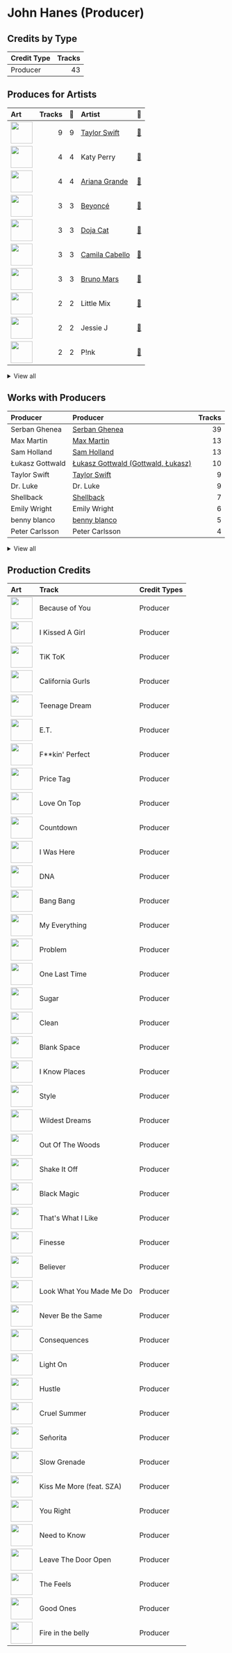 # John Hanes (Producer)

## Credits by Type

| Credit Type | Tracks |
|:---|---:|
| Producer | 43 |

## Produces for Artists

| Art | Tracks | 💚 | Artist | 🔗 |
|:---|---:|---:|:---|:---|
| <img src="https://i.scdn.co/image/ab6761610000e5ebe672b5f553298dcdccb0e676" alt="" width="50" /> | 9 | 9 | [Taylor Swift](../../artists/taylor_swift/overview.md) | [🔗](https://open.spotify.com/artist/06HL4z0CvFAxyc27GXpf02) |
| <img src="https://i.scdn.co/image/ab6761610000e5ebdc9dcb7e4a97b4552e1224d6" alt="" width="50" /> | 4 | 4 | Katy Perry | [🔗](https://open.spotify.com/artist/6jJ0s89eD6GaHleKKya26X) |
| <img src="https://i.scdn.co/image/ab6761610000e5eb40b5c07ab77b6b1a9075fdc0" alt="" width="50" /> | 4 | 4 | [Ariana Grande](../../artists/ariana_grande/overview.md) | [🔗](https://open.spotify.com/artist/66CXWjxzNUsdJxJ2JdwvnR) |
| <img src="https://i.scdn.co/image/ab6761610000e5eb247f44069c0bd1781df2f785" alt="" width="50" /> | 3 | 3 | [Beyoncé](../../artists/beyoncé/overview.md) | [🔗](https://open.spotify.com/artist/6vWDO969PvNqNYHIOW5v0m) |
| <img src="https://i.scdn.co/image/ab6761610000e5ebe94f88ff74ae4ddcab961f97" alt="" width="50" /> | 3 | 3 | [Doja Cat](../../artists/doja_cat/overview.md) | [🔗](https://open.spotify.com/artist/5cj0lLjcoR7YOSnhnX0Po5) |
| <img src="https://i.scdn.co/image/ab6761610000e5eb99a94361a732b7eb49342d35" alt="" width="50" /> | 3 | 3 | [Camila Cabello](../../artists/camila_cabello/overview.md) | [🔗](https://open.spotify.com/artist/4nDoRrQiYLoBzwC5BhVJzF) |
| <img src="https://i.scdn.co/image/ab6761610000e5ebc36dd9eb55fb0db4911f25dd" alt="" width="50" /> | 3 | 3 | [Bruno Mars](../../artists/bruno_mars/overview.md) | [🔗](https://open.spotify.com/artist/0du5cEVh5yTK9QJze8zA0C) |
| <img src="https://i.scdn.co/image/ab6761610000e5eb08cd53940cbf5813ee5fe565" alt="" width="50" /> | 2 | 2 | Little Mix | [🔗](https://open.spotify.com/artist/3e7awlrlDSwF3iM0WBjGMp) |
| <img src="https://i.scdn.co/image/ab6761610000e5eb91f0dd753c09e051675a1ca6" alt="" width="50" /> | 2 | 2 | Jessie J | [🔗](https://open.spotify.com/artist/2gsggkzM5R49q6jpPvazou) |
| <img src="https://i.scdn.co/image/ab6761610000e5eb7bbad89a61061304ec842588" alt="" width="50" /> | 2 | 2 | P!nk | [🔗](https://open.spotify.com/artist/1KCSPY1glIKqW2TotWuXOR) |


<details>
<summary>View all</summary>

| Art | Tracks | 💚 | Artist | 🔗 |
|:---|---:|---:|:---|:---|
| <img src="https://i.scdn.co/image/ab6761610000e5eb0895066d172e1f51f520bc65" alt="" width="50" /> | 1 | 1 | SZA | [🔗](https://open.spotify.com/artist/7tYKF4w9nC0nq9CsPZTHyP) |
| <img src="https://i.scdn.co/image/ab6761610000e5eb93e1fe183be0aebda170283a" alt="" width="50" /> | 1 | 1 | Shawn Mendes | [🔗](https://open.spotify.com/artist/7n2wHs1TKAczGzO7Dd2rGr) |
| <img src="https://i.scdn.co/image/ab6761610000e5eb0c6952f39ba680489149a54c" alt="" width="50" /> | 1 | 1 | [TWICE](../../artists/twice/overview.md) | [🔗](https://open.spotify.com/artist/7n2Ycct7Beij7Dj7meI4X0) |
| <img src="https://i.scdn.co/image/ab6761610000e5eb9a398209a4ef3360dce2dec4" alt="" width="50" /> | 1 | 1 | Snoop Dogg | [🔗](https://open.spotify.com/artist/7hJcb9fa4alzcOq3EaNPoG) |
| <img src="https://i.scdn.co/image/ab6772690000c46ca3ebb27ba9a55044f32af6e1" alt="" width="50" /> | 1 | 1 | Silk Sonic | [🔗](https://open.spotify.com/artist/6PvvGcCY2XtUcSRld1Wilr) |
| <img src="https://i.scdn.co/image/ab6761610000e5eb93edab94acfe329cfcd339ec" alt="" width="50" /> | 1 | 1 | Kesha | [🔗](https://open.spotify.com/artist/6LqNN22kT3074XbTVUrhzX) |
| <img src="https://i.scdn.co/image/ab6761610000e5eb698a6abf2897a8fc8283cc0c" alt="" width="50" /> | 1 | 1 | Iggy Azalea | [🔗](https://open.spotify.com/artist/5yG7ZAZafVaAlMTeBybKAL) |
| <img src="https://i.scdn.co/image/ab6761610000e5eb3b6f1762e81e53df14990f57" alt="" width="50" /> | 1 | 1 | B.o.B | [🔗](https://open.spotify.com/artist/5ndkK3dpZLKtBklKjxNQwT) |
| <img src="https://i.scdn.co/image/ab6761610000e5ebb173d69f77530d77a991984f" alt="" width="50" /> | 1 | 1 | Lauv | [🔗](https://open.spotify.com/artist/5JZ7CnR6gTvEMKX4g70Amv) |
| <img src="https://i.scdn.co/image/ab6761610000e5ebab47d8dae2b24f5afe7f9d38" alt="" width="50" /> | 1 | 1 | Imagine Dragons | [🔗](https://open.spotify.com/artist/53XhwfbYqKCa1cC15pYq2q) |
| <img src="https://i.scdn.co/image/ab6761610000e5eb73f96bdf146d008680149954" alt="" width="50" /> | 1 | 1 | [LE SSERAFIM](../../artists/le_sserafim/overview.md) | [🔗](https://open.spotify.com/artist/4SpbR6yFEvexJuaBpgAU5p) |
| <img src="https://i.scdn.co/image/ab6761610000e5eb621d7cddc0d2fa4d94ed1c1e" alt="" width="50" /> | 1 | 1 | Maggie Rogers | [🔗](https://open.spotify.com/artist/4NZvixzsSefsNiIqXn0NDe) |
| <img src="https://i.scdn.co/image/ab6761610000e5eb96287bd47570ff13f0c01496" alt="" width="50" /> | 1 | 1 | Anderson .Paak | [🔗](https://open.spotify.com/artist/3jK9MiCrA42lLAdMGUZpwa) |
| <img src="https://i.scdn.co/image/ab6761610000e5eb305a7cc6760b53a67aaae19d" alt="" width="50" /> | 1 | 1 | Kelly Clarkson | [🔗](https://open.spotify.com/artist/3BmGtnKgCSGYIUhmivXKWX) |
| <img src="https://i.scdn.co/image/ab6761610000e5eb936885667ef44c306483c838" alt="" width="50" /> | 1 | 1 | Charli XCX | [🔗](https://open.spotify.com/artist/25uiPmTg16RbhZWAqwLBy5) |
| <img src="https://i.scdn.co/image/ab6761610000e5eb214f3cf1cbe7139c1e26ffbb" alt="" width="50" /> | 1 | 1 | The Weeknd | [🔗](https://open.spotify.com/artist/1Xyo4u8uXC1ZmMpatF05PJ) |
| <img src="https://i.scdn.co/image/ab6761610000e5eb07a50f0a9a8f11e5a1102cbd" alt="" width="50" /> | 1 | 1 | Nicki Minaj | [🔗](https://open.spotify.com/artist/0hCNtLu0JehylgoiP8L4Gh) |
| <img src="https://i.scdn.co/image/ab6761610000e5ebc3cd7dc428871e8985d62b9a" alt="" width="50" /> | 1 | 1 | Ellie Goulding | [🔗](https://open.spotify.com/artist/0X2BH1fck6amBIoJhDVmmJ) |
| <img src="https://i.scdn.co/image/ab6761610000e5ebf8349dfb619a7f842242de77" alt="" width="50" /> | 1 | 1 | [Maroon 5](../../artists/maroon_5/overview.md) | [🔗](https://open.spotify.com/artist/04gDigrS5kc9YWfZHwBETP) |

</details>


## Works with Producers

| Producer | Producer | Tracks |
|:---|:---|---:|
| Serban Ghenea | [Serban Ghenea](../serban_ghenea/overview.md) | 39 |
| Max Martin | [Max Martin](../max_martin/overview.md) | 13 |
| Sam Holland | [Sam Holland](../sam_holland/overview.md) | 13 |
| Łukasz Gottwald | [Łukasz Gottwald (Gottwald, Łukasz)](../łukasz_gottwald_(gottwald,_łukasz)/overview.md) | 10 |
| Taylor Swift | [Taylor Swift](../taylor_swift/overview.md) | 9 |
| Dr. Luke | Dr. Luke | 9 |
| Shellback | [Shellback](../shellback/overview.md) | 7 |
| Emily Wright | Emily Wright | 6 |
| benny blanco | [benny blanco](../benny_blanco/overview.md) | 5 |
| Peter Carlsson | Peter Carlsson | 4 |


<details>
<summary>View all</summary>

| Producer | Producer | Tracks |
|:---|:---|---:|
| Katy Perry | Katy Perry | 4 |
| Michael Ilbert | Michael Ilbert | 4 |
| Doja Cat | Doja Cat | 3 |
| Jack Antonoff | [Jack Antonoff](../jack_antonoff/overview.md) | 3 |
| Savan Kotecha | [Savan Kotecha](../savan_kotecha/overview.md) | 3 |
| Beyoncé | [Beyoncé (Beyoncé)](../beyoncé_(beyoncé)/overview.md) | 3 |
| Charles Moniz | Charles Moniz | 3 |
| Camila Cabello | Camila Cabello | 3 |
| Bruno Mars | [Bruno Mars](../bruno_mars/overview.md) | 3 |
| Laura Sisk | [Laura Sisk](../laura_sisk/overview.md) | 3 |
| ILYA | [ILYA](../ilya/overview.md) | 3 |
| Philip Lawrence | Philip Lawrence | 2 |
| Ray Romulus | Ray Romulus | 2 |
| Dan Reynolds | Dan Reynolds | 2 |
| Kuk Harrell | Kuk Harrell | 2 |
| Shea Taylor | Shea Taylor | 2 |
| Ray McCullough | Ray McCullough | 2 |
| Noonie Bao | Noonie Bao | 2 |
| Bart Schoudel | Bart Schoudel | 2 |
| The-Dream | The-Dream | 2 |
| Ammo | Ammo | 2 |
| James Fauntleroy | James Fauntleroy | 2 |
| Jeremy Reeves | Jeremy Reeves | 2 |
| Robin Fredriksson | Robin Fredriksson | 2 |
| DJ Swivel | DJ Swivel | 2 |
| The Stereotypes | The Stereotypes | 2 |
| Shampoo Press & Curl | Shampoo Press & Curl | 2 |
| Brody Brown | Brody Brown | 2 |
| Jonathan Yip | Jonathan Yip | 2 |
| Bonnie McKee | Bonnie McKee | 2 |
| Charli XCX | Charli XCX | 2 |
| Ariana Grande | [Ariana Grande](../ariana_grande/overview.md) | 2 |
| P!nk | P!nk | 2 |
| Ryan Tedder | [Ryan Tedder](../ryan_tedder/overview.md) | 2 |
| Mattias Larsson | Mattias Larsson | 2 |
| Rogét Chahayed | Rogét Chahayed (Chahayed, Rogét) | 1 |
| SCORE | [SCORE](../score/overview.md) | 1 |
| Cathy Dennis | Cathy Dennis | 1 |
| Doug McKean | Doug McKean | 1 |
| Screwface | Screwface | 1 |
| 김준혁 | 김준혁 (Kim Joonhyuk) | 1 |
| Rami | Rami | 1 |
| Mattman & Robin | Mattman & Robin | 1 |
| 이우민 | 이우민 (Yiwoomin) | 1 |
| Shawn Mendes | Shawn Mendes | 1 |
| Joe Visciano | Joe Visciano | 1 |
| Jesy Nelson | Jesy Nelson | 1 |
| Michael Bivins | Michael Bivins | 1 |
| Julian Burg | Julian Burg | 1 |
| Jason Elliott | Jason Elliott | 1 |
| Edvard Førre Erfjord | Edvard Førre Erfjord (Erfjord, Edvard Førre) | 1 |
| Oscar Görres | Oscar Görres (Görres, Oscar) | 1 |
| Smith Carlson | Smith Carlson | 1 |
| Frank Dukes | Frank Dukes | 1 |
| TBHits | TBHits | 1 |
| Noah Passovoy | Noah Passovoy | 1 |
| Sasha Yatchenko | Sasha Yatchenko | 1 |
| Daniel Aslet | Daniel Aslet | 1 |
| Adam Levine | Adam Levine | 1 |
| Fred Falke | Fred Falke | 1 |
| Jarami | Jarami | 1 |
| Jacob Olofsson | Jacob Olofsson | 1 |
| Lionel Crasta | Lionel Crasta | 1 |
| Kesha | Kesha | 1 |
| Boy Matthews | Boy Matthews | 1 |
| Henrik Barman Michelsen | Henrik Barman Michelsen | 1 |
| Jade Thirlwall | Jade Thirlwall | 1 |
| Amy Wadge | Amy Wadge | 1 |
| Fred Fairbrass | Fred Fairbrass | 1 |
| Jacob Kasher | Jacob Kasher | 1 |
| TMS | TMS | 1 |
| Kelly Clarkson | Kelly Clarkson | 1 |
| Henrik Janson | Henrik Janson | 1 |
| Ben Collier | Ben Collier | 1 |
| Thomas Warren | Thomas Warren | 1 |
| Kyler Niko | Kyler Niko | 1 |
| Sergio Chavez | Sergio Chavez | 1 |
| Aniela Gottwald | Aniela Gottwald | 1 |
| Nermin Harambašić | Nermin Harambašić (Harambašić, Nermin) | 1 |
| Maggie Rogers | Maggie Rogers | 1 |
| Cainon Lamb | Cainon Lamb | 1 |
| Giorgio Tuinfort | Giorgio Tuinfort | 1 |
| Jessie J | Jessie J | 1 |
| Carl Falk | Carl Falk | 1 |
| Greg Kurstin | [Greg Kurstin](../greg_kurstin/overview.md) | 1 |
| Terry Shaddick | Terry Shaddick | 1 |
| KAMILLE | KAMILLE | 1 |
| Anne Judith Wik | Anne Judith Wik | 1 |
| Brent Kutzle | Brent Kutzle | 1 |
| 13 | 13 | 1 |
| Oscar Holter | Oscar Holter | 1 |
| The Weeknd | The Weeknd | 1 |
| Gabe Burch | Gabe Burch | 1 |
| David Campbell | David Campbell | 1 |
| Ben McKee | Ben McKee | 1 |
| Justin Reinstein | Justin Reinstein | 1 |
| Lauv | Lauv | 1 |
| Tim Roberts | Tim Roberts | 1 |
| Emily Weisband | Emily Weisband | 1 |
| Tayla Parx | Tayla Parx | 1 |
| Andrew Watt | Andrew Watt | 1 |
| Rian Lewis | Rian Lewis | 1 |
| Carter Lang | Carter Lang | 1 |
| SZA | SZA | 1 |
| Victoria Monét | Victoria Monét (Victoria Monét) | 1 |
| Larry Gold | Larry Gold | 1 |
| Alex Pasco | Alex Pasco | 1 |
| tizhimself | tizhimself | 1 |
| David Guetta | David Guetta | 1 |
| Zubin Thakkar | Zubin Thakkar | 1 |
| Imogen Heap | [Imogen Heap](../imogen_heap/overview.md) | 1 |
| Joe Kearns | Joe Kearns | 1 |
| Ellie Goulding | Ellie Goulding | 1 |
| Paul LaMalfa | Paul LaMalfa | 1 |
| Justin Tranter | Justin Tranter | 1 |
| Anna Timgren | Anna Timgren | 1 |
| Claude Kelly | Claude Kelly | 1 |
| Iggy Azalea | Iggy Azalea | 1 |
| Clint Gibbs | Clint Gibbs | 1 |
| Robert Manzoli | Robert Manzoli | 1 |
| Ed Drewett | Ed Drewett | 1 |
| Thomas Barnes | Thomas Barnes | 1 |
| Jack Patterson | Jack Patterson | 1 |
| Mattias Bylund | Mattias Bylund | 1 |
| Ali Tamposi | Ali Tamposi | 1 |
| 황민희 | 황민희 (Hwang, Min-hee) | 1 |
| Steve Kipner | Steve Kipner | 1 |
| Daniel Platzman | Daniel Platzman | 1 |
| Leland | Leland | 1 |
| Maroon 5 | Maroon 5 | 1 |
| Ester Dean | Ester Dean | 1 |
| Iain James | Iain James | 1 |
| Ben Moody | Ben Moody | 1 |
| Ben Kohn | Ben Kohn | 1 |
| Cirkut | [Cirkut](../cirkut/overview.md) | 1 |
| Ali Payami | Ali Payami | 1 |
| Nicki Minaj | Nicki Minaj | 1 |
| 엄세희 | [엄세희 (Um, Se-Hee)](../엄세희_(um,_se-hee)/overview.md) | 1 |
| Jonathan Sher | Jonathan Sher | 1 |
| Matt Radosevich | Matt Radosevich | 1 |
| Maegan Cottone | Maegan Cottone | 1 |
| Julie Frost | Julie Frost | 1 |
| Rickard Göransson | Rickard Göransson (Göransson, Rickard) | 1 |
| Calvin Broadus | Calvin Broadus | 1 |
| Nick Banns | Nick Banns | 1 |
| Peter Kelleher | Peter Kelleher | 1 |
| Kid Harpoon | [Kid Harpoon](../kid_harpoon/overview.md) | 1 |
| Leigh-Anne | Leigh-Anne | 1 |
| David Hodges | David Hodges | 1 |
| Supreme Boi | [Supreme Boi](../supreme_boi/overview.md) | 1 |
| Paulina Cerrilla | Paulina Cerrilla | 1 |
| Cody Cichowski | Cody Cichowski | 1 |
| Nicolle Galyon | Nicolle Galyon | 1 |
| Richard Fairbrass | Richard Fairbrass | 1 |
| Mike Caffrey | Mike Caffrey | 1 |
| Eric Weaver | Eric Weaver | 1 |
| Perrie Edwards | Perrie Edwards | 1 |
| Wayne Sermon | Wayne Sermon | 1 |
| Cashmere Cat | Cashmere Cat | 1 |
| Sophia Pae | Sophia Pae | 1 |
| Gregg Rominiecki | Gregg Rominiecki | 1 |
| B.o.B | B.o.B | 1 |
| Tony Maserati | [Tony Maserati](../tony_maserati/overview.md) | 1 |
| Noel Zancanella | Noel Zancanella | 1 |
| 이상엽 | 이상엽 (Lee, Sang-yeob) | 1 |
| Jorgen Odegard | Jorgen Odegard | 1 |
| 김병석 | [김병석 (Kim, Byung-seok)](../김병석_(kim,_byung-seok)/overview.md) | 1 |
| St. Vincent | St. Vincent | 1 |
| Rami Dawod | Rami Dawod | 1 |
| Yeti Beats | Yeti Beats | 1 |
| Chris Brown | Chris Brown | 1 |
| D'Mile | D'Mile | 1 |
| Mike Posner | Mike Posner | 1 |
| Wanya Morris | Wanya Morris | 1 |
| Caroline Ailin | Caroline Ailin | 1 |
| 방시혁 | [방시혁 (Bang, Si-Hyuk)](../방시혁_(bang,_si-hyuk)/overview.md) | 1 |
| Nathaniel Alford | Nathaniel Alford | 1 |
| Chris "Tek" O'Ryan | Chris "Tek" O'Ryan | 1 |
| Ulf Janson | Ulf Janson | 1 |
| Diane Warren | Diane Warren | 1 |
| Tina Kennedy | Tina Kennedy | 1 |
| Brandon Paak Anderson | Brandon Paak Anderson | 1 |
| Electric | Electric | 1 |
| Nathan Morris | Nathan Morris | 1 |

</details>


## Production Credits

| Art | Track | Credit Types |
|:---|:---|:---|
| <img src="https://i.scdn.co/image/ab67616d0000b27303dadde4d9d305c1c3e0d91c" alt="" width="50" /> | Because of You | Producer |
| <img src="https://i.scdn.co/image/ab67616d0000b273b53a4da797ba5472d3330b69" alt="" width="50" /> | I Kissed A Girl | Producer |
| <img src="https://i.scdn.co/image/ab67616d0000b2737a6339d6ddfd579f77559b3c" alt="" width="50" /> | TiK ToK | Producer |
| <img src="https://i.scdn.co/image/ab67616d0000b273d5f3739fca04299590fffe59" alt="" width="50" /> | California Gurls | Producer |
| <img src="https://i.scdn.co/image/ab67616d0000b273d5f3739fca04299590fffe59" alt="" width="50" /> | Teenage Dream | Producer |
| <img src="https://i.scdn.co/image/ab67616d0000b273d5f3739fca04299590fffe59" alt="" width="50" /> | E.T. | Producer |
| <img src="https://i.scdn.co/image/ab67616d0000b2730eb56329734f9400c1639359" alt="" width="50" /> | F**kin' Perfect | Producer |
| <img src="https://i.scdn.co/image/ab67616d0000b2739900b995cd1a81c35c574ab0" alt="" width="50" /> | Price Tag | Producer |
| <img src="https://i.scdn.co/image/ab67616d0000b273ff5429125128b43572dbdccd" alt="" width="50" /> | Love On Top | Producer |
| <img src="https://i.scdn.co/image/ab67616d0000b273ff5429125128b43572dbdccd" alt="" width="50" /> | Countdown | Producer |
| <img src="https://i.scdn.co/image/ab67616d0000b273ff5429125128b43572dbdccd" alt="" width="50" /> | I Was Here | Producer |
| <img src="https://i.scdn.co/image/ab67616d0000b2735bec8b1a6a96e731dbd6f94f" alt="" width="50" /> | DNA | Producer |
| <img src="https://i.scdn.co/image/ab67616d0000b273deec12a28d1e336c5052e9aa" alt="" width="50" /> | Bang Bang | Producer |
| <img src="https://i.scdn.co/image/ab67616d0000b273deec12a28d1e336c5052e9aa" alt="" width="50" /> | My Everything | Producer |
| <img src="https://i.scdn.co/image/ab67616d0000b273deec12a28d1e336c5052e9aa" alt="" width="50" /> | Problem | Producer |
| <img src="https://i.scdn.co/image/ab67616d0000b273deec12a28d1e336c5052e9aa" alt="" width="50" /> | One Last Time | Producer |
| <img src="https://i.scdn.co/image/ab67616d0000b273442b53773d50e1b5369bb16c" alt="" width="50" /> | Sugar | Producer |
| <img src="https://i.scdn.co/image/ab67616d0000b2739abdf14e6058bd3903686148" alt="" width="50" /> | Clean | Producer |
| <img src="https://i.scdn.co/image/ab67616d0000b2739abdf14e6058bd3903686148" alt="" width="50" /> | Blank Space | Producer |
| <img src="https://i.scdn.co/image/ab67616d0000b2739abdf14e6058bd3903686148" alt="" width="50" /> | I Know Places | Producer |
| <img src="https://i.scdn.co/image/ab67616d0000b2739abdf14e6058bd3903686148" alt="" width="50" /> | Style | Producer |
| <img src="https://i.scdn.co/image/ab67616d0000b2739abdf14e6058bd3903686148" alt="" width="50" /> | Wildest Dreams | Producer |
| <img src="https://i.scdn.co/image/ab67616d0000b2739abdf14e6058bd3903686148" alt="" width="50" /> | Out Of The Woods | Producer |
| <img src="https://i.scdn.co/image/ab67616d0000b2739abdf14e6058bd3903686148" alt="" width="50" /> | Shake It Off | Producer |
| <img src="https://i.scdn.co/image/ab67616d0000b273995994477ea1ae8097978bf8" alt="" width="50" /> | Black Magic | Producer |
| <img src="https://i.scdn.co/image/ab67616d0000b273232711f7d66a1e19e89e28c5" alt="" width="50" /> | That's What I Like | Producer |
| <img src="https://i.scdn.co/image/ab67616d0000b273232711f7d66a1e19e89e28c5" alt="" width="50" /> | Finesse | Producer |
| <img src="https://i.scdn.co/image/ab67616d0000b2735675e83f707f1d7271e5cf8a" alt="" width="50" /> | Believer | Producer |
| <img src="https://i.scdn.co/image/ab67616d0000b273da5d5aeeabacacc1263c0f4b" alt="" width="50" /> | Look What You Made Me Do | Producer |
| <img src="https://i.scdn.co/image/ab67616d0000b2736eb0b9e73adcf04e4ed3eca4" alt="" width="50" /> | Never Be the Same | Producer |
| <img src="https://i.scdn.co/image/ab67616d0000b2736eb0b9e73adcf04e4ed3eca4" alt="" width="50" /> | Consequences | Producer |
| <img src="https://i.scdn.co/image/ab67616d0000b273d658a02ba8931985bdc4e0da" alt="" width="50" /> | Light On | Producer |
| <img src="https://i.scdn.co/image/ab67616d0000b273786cb106c8bb0c15c86a93a0" alt="" width="50" /> | Hustle | Producer |
| <img src="https://i.scdn.co/image/ab67616d0000b273e787cffec20aa2a396a61647" alt="" width="50" /> | Cruel Summer | Producer |
| <img src="https://i.scdn.co/image/ab67616d0000b2735f53c0dbe5190a0af0fa28f3" alt="" width="50" /> | Señorita | Producer |
| <img src="https://i.scdn.co/image/ab67616d0000b2734fb1446223808a37ba8914b5" alt="" width="50" /> | Slow Grenade | Producer |
| <img src="https://i.scdn.co/image/ab67616d0000b2736c031afd210aed3084f80956" alt="" width="50" /> | Kiss Me More (feat. SZA) | Producer |
| <img src="https://i.scdn.co/image/ab67616d0000b273be841ba4bc24340152e3a79a" alt="" width="50" /> | You Right | Producer |
| <img src="https://i.scdn.co/image/ab67616d0000b273be841ba4bc24340152e3a79a" alt="" width="50" /> | Need to Know | Producer |
| <img src="https://i.scdn.co/image/ab67616d0000b273fcf75ead8a32ac0020d2ce86" alt="" width="50" /> | Leave The Door Open | Producer |
| <img src="https://i.scdn.co/image/ab67616d0000b273d1961ecb307c9e05ec8f7e82" alt="" width="50" /> | The Feels | Producer |
| <img src="https://i.scdn.co/image/ab67616d0000b273f629eb64fd8ef76a97b154f5" alt="" width="50" /> | Good Ones | Producer |
| <img src="https://i.scdn.co/image/ab67616d0000b273d71fd77b89d08bc1bda219c7" alt="" width="50" /> | Fire in the belly | Producer |